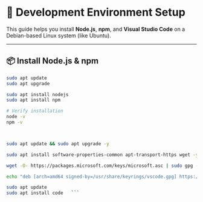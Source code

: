 # 🧰 Development Environment Setup

This guide helps you install **Node.js**, **npm**, and **Visual Studio Code** on a Debian-based Linux system (like Ubuntu).

---

## 📦 Install Node.js & npm

```bash
sudo apt update
sudo apt upgrade

sudo apt install nodejs
sudo apt install npm

# Verify installation
node -v
npm -v



sudo apt update && sudo apt upgrade -y

sudo apt install software-properties-common apt-transport-https wget -y

wget -O- https://packages.microsoft.com/keys/microsoft.asc | sudo gpg --dearmor | sudo tee /usr/share/keyrings/vscode.gpg

echo "deb [arch=amd64 signed-by=/usr/share/keyrings/vscode.gpg] https://packages.microsoft.com/repos/vscode stable main" | sudo tee /etc/apt/sources.list.d/vscode.list

sudo apt update
sudo apt install code   ```